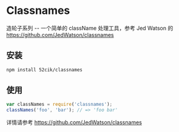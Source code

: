 # Classnames

造轮子系列 -- 一个简单的 className 处理工具，参考 Jed Watson 的 https://github.com/JedWatson/classnames


## 安装

```sh
npm install 52cik/classnames
```

## 使用

```js
var classNames = require('classnames');
classNames('foo', 'bar'); // => 'foo bar'
```


详情请参考 https://github.com/JedWatson/classnames